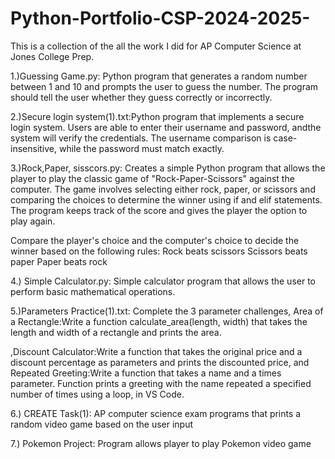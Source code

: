 # Python-Portfolio-CSP-2024-2025-
This is a collection of the all the work I did for AP Computer Science at Jones College Prep.

1.)Guessing Game.py: Python program that generates a random number between 1 and 10 and prompts the user to guess the number. The program should tell the user whether they guess correctly or incorrectly.


2.)Secure login system(1).txt:Python program that implements a secure login system. Users are able to enter their username and password, andthe system will verify the credentials. The username comparison is case-insensitive, while the password must match exactly.


3.)Rock,Paper, sisscors.py: Creates a simple Python program that allows the player to play the classic game of "Rock-Paper-Scissors" against the computer. The game involves selecting either rock, paper, or scissors and comparing the choices to determine the winner using if and elif statements. The program keeps track of the score and gives the player the option to play again.

Compare the player's choice and the computer's choice to decide the winner based on the following rules:
Rock beats scissors
Scissors beats paper
Paper beats rock


4.) Simple Calculator.py:  Simple calculator program that allows the user to perform basic mathematical operations.


5.)Parameters Practice(1).txt: Complete the 3 parameter challenges,
Area of a Rectangle:Write a function calculate_area(length, width)
that takes the length and width of a rectangle and prints the area.

,Discount Calculator:Write a function that takes the original price and a discount percentage as parameters
and prints the discounted price, and Repeated Greeting:Write a function that takes a name and a times parameter.
Function prints a greeting with the name repeated a specified number of times using a loop, in VS Code.

6.) CREATE Task(1): AP computer science exam programs that prints a random video game based on the user input

7.) Pokemon Project: Program allows player to play Pokemon video game

